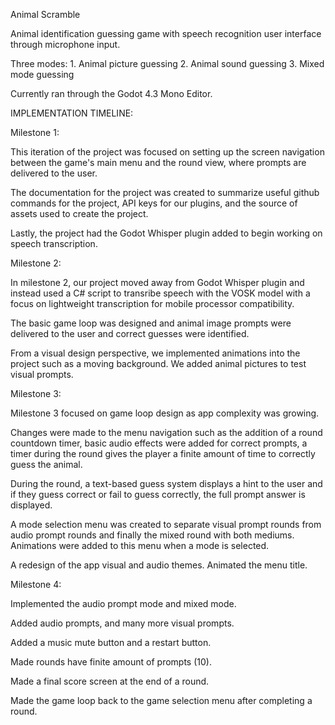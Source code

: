 Animal Scramble

Animal identification guessing game with speech recognition user interface through microphone input.

Three modes:
	1. Animal picture guessing
	2. Animal sound guessing
	3. Mixed mode guessing

Currently ran through the Godot 4.3 Mono Editor.

IMPLEMENTATION TIMELINE:

Milestone 1:

This iteration of the project was focused on setting up the screen navigation between the game's main menu and the round view, where prompts are delivered to the user.

The documentation for the project was created to summarize useful github commands for the project, API keys for our plugins, and the source of assets used to create the project.

Lastly, the project had the Godot Whisper plugin added to begin working on speech transcription.

Milestone 2:

In milestone 2, our project moved away from Godot Whisper plugin and instead used a C# script to transribe speech with the VOSK model with a focus on lightweight transcription for mobile processor compatibility.

The basic game loop was designed and animal image prompts were delivered to the user and correct guesses were identified.

From a visual design perspective, we implemented animations into the project such as a moving background. We added animal pictures to test visual prompts.

Milestone 3:

Milestone 3 focused on game loop design as app complexity was growing.

Changes were made to the menu navigation such as the addition of a round countdown timer, basic audio effects were added for correct prompts, a timer during the round gives the player a finite amount of time to correctly guess the animal.

During the round, a text-based guess system displays a hint to the user and if they guess correct or fail to guess correctly, the full prompt answer is displayed.

A mode selection menu was created to separate visual prompt rounds from audio prompt rounds and finally the mixed round with both mediums. Animations were added to this menu when a mode is selected.

A redesign of the app visual and audio themes. Animated the menu title.

Milestone 4:

Implemented the audio prompt mode and mixed mode.

Added audio prompts, and many more visual prompts.

Added a music mute button and a restart button.

Made rounds have finite amount of prompts (10).

Made a final score screen at the end of a round.

Made the game loop back to the game selection menu after completing a round.

